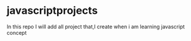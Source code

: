 # javascriptprojects
In this repo I will add all project that,I create when i am learning javascript concept 
